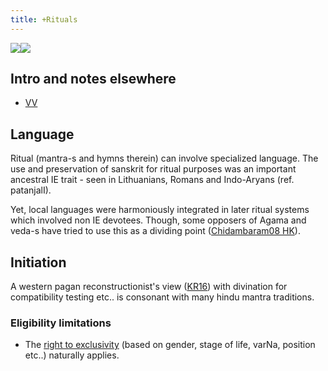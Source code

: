 ```yaml
---
title: +Rituals
---
```



![](http://upload.wikimedia.org/wikipedia/commons/thumb/5/54/Chakra_ayudhapurusha.jpg/220px-Chakra_ayudhapurusha.jpg)![](http://upload.wikimedia.org/wikipedia/en/c/c0/Krishnamacharya_scorpion.jpg)

## Intro and notes elsewhere
- [VV](https://vvasuki.github.io/saMskAra/kalpaH/general/benefits/)

## Language

Ritual (mantra-s and hymns therein) can involve specialized language. The use and preservation of sanskrit for ritual purposes was an important ancestral IE trait - seen in Lithuanians, Romans and Indo-Aryans (ref. patanjalI).

Yet, local languages were harmoniously integrated in later ritual systems which involved non IE devotees. Though, some opposers of Agama and veda-s have tried to use this as a dividing point ([Chidambaram08 HK](https://haindavakeralam.com/atheist-assault-shiva-temple-hk14653)).

## Initiation

A western pagan reconstructionist's view ([KR16](https://krasskova.wordpress.com/2016/06/23/thoughts-on-initiation/)) with divination for compatibility testing etc.. is consonant with many hindu mantra traditions.

### Eligibility limitations

- The [right to exclusivity](../communal-support/exclusivity/) (based on gender, stage of life, varNa, position etc..) naturally applies.
